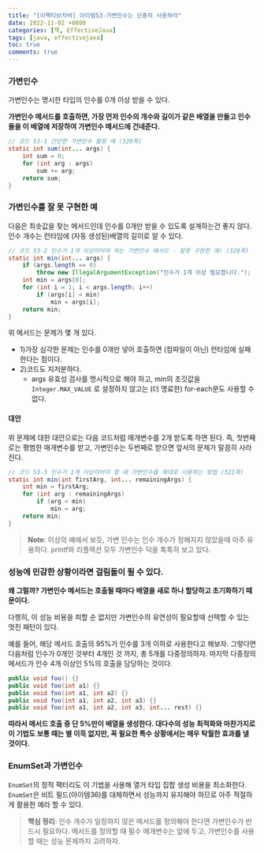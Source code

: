 ```yaml
---
title: "[이펙티브자바] 아이템53-가변인수는 신중히 사용하라"
date: 2022-11-02 +0800
categories: [책, EffectiveJava]
tags: [java, effectivejava]
toc: true
comments: true
---
```


### 가변인수
가변인수는 명시한 타입의 인수를 0개 이상 받을 수 있다.

<b>가변인수 메서드를 호출하면, 가장 먼저 인수의 개수와 길이가 같은 배열을 만들고 인수들을 이 배열에 저장하여 가변인수 메서드에 건네준다.</b>

```java
// 코드 53-1 간단한 가변인수 활용 예 (320쪽)
static int sum(int... args) {
    int sum = 0;
    for (int arg : args)
        sum += arg;
    return sum;
}
```

### 가변인수를 잘 못 구현한 예

다음은 최솟값을 찾는 메서드인데 인수를 0개만 받을 수 있도록 설계하는건 좋지 않다. 인수 개수는 런타임에 (자동 생성된)배열의 길이로 알 수 있다.

```java
// 코드 53-2 인수가 1개 이상이어야 하는 가변인수 메서드 - 잘못 구현한 예! (320쪽)
static int min(int... args) {
    if (args.length == 0)
        throw new IllegalArgumentException("인수가 1개 이상 필요합니다.");
    int min = args[0];
    for (int i = 1; i < args.length; i++)
        if (args[i] < min)
            min = args[i];
    return min;
}
```

위 메서드는 문제가 몇 개 있다.

- 1)가장 심각한 문제는 인수를 0개만 넣어 호출하면 (컴파일이 아닌) 런타임에 실패한다는 점이다.
- 2)코드도 지저분하다.
    - args 유효성 검사를 명시적으로 해야 하고, min의 초깃값을 `Integer.MAX_VALUE` 로 설정하지 않고는 (더 명료한) for-each문도 사용할 수 없다.

#### 대안
위 문제에 대한 대안으로는 다음 코드처럼 매개변수를 2개 받도록 하면 된다. 즉, 첫번째로는 평범한 매개변수를 받고, 가변인수는 두번째로 받으면 앞서의 문제가 말끔히 사라진다.

```java
// 코드 53-3 인수가 1개 이상이어야 할 때 가변인수를 제대로 사용하는 방법 (321쪽)
static int min(int firstArg, int... remainingArgs) {
    int min = firstArg;
    for (int arg : remainingArgs)
        if (arg < min)
            min = arg;
    return min;
}
```

> **Note**: 이상의 예에서 보듯, 가변 인수는 인수 개수가 정해지지 않았을때 아주 유용하다. printf와 리플렉션 모두 가변인수 덕을 톡톡히 보고 있다.

### 성능에 민감한 상황이라면 걸림돌이 될 수 있다.
<b>왜 그럴까? 가변인수 메서드는 호출될 때마다 배열을 새로 하나 할당하고 초기화하기 때문이다.</b>

다행히, 이 성능 비용을 피할 순 없지만 가변인수의 유연성이 필요할때 선택할 수 있는 멋진 패턴이 있다.

예를 들어, 해당 메서드 호출의 95%가 인수를 3개 이하로 사용한다고 해보자. 그렇다면 다음처럼 인수가 0개인 것부터 4개인 것 까지, 총 5개를 다중정의하자. 마지막 다중정의 메서드가 인수 4개 이상인 5%의 호출을 담당하는 것이다.

```java
public void foo() {}
public void foo(int a1) {}
public void foo(int a1, int a2) {}
public void foo(int a1, int a2, int a3) {}
public void foo(int a1, int a2, int a3, int... rest) {}
```

<b>따라서 메서드 호출 중 단 5%만이 배열을 생성한다. 대다수의 성능 최적화와 마찬가지로 이 기법도 보통 때는 별 이득 없지만, 꼭 필요한 특수 상황에서는 매우 탁월한 효과를 낼 것이다.</b>

### EnumSet과 가변인수
`EnumSet`의 정적 팩터리도 이 기법을 사용해 열거 타입 집합 생성 비용을 최소화한다. `EnumSet`은 비트 필드(아이템36)를 대체하면서 성능까지 유지해야 하므로 아주 적절하게 활용한 예라 할 수 있다.

> **핵심 정리**: 인수 개수가 일정하지 않은 메서드를 정의해야 한다면 가변인수가 반드시 필요하다. 메서드를 정의할 때 필수 매개변수는 앞에 두고, 가변인수를 사용할 때는 성능 문제까지 고려하자.


